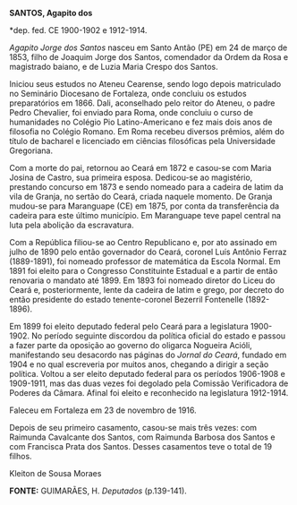 **SANTOS, Agapito dos**

\*dep. fed. CE 1900-1902 e 1912-1914.

*Agapito Jorge dos Santos* nasceu em Santo Antão (PE) em 24 de março de
1853, filho de Joaquim Jorge dos Santos, comendador da Ordem da Rosa e
magistrado baiano, e de Luzia Maria Crespo dos Santos.

Iniciou seus estudos no Ateneu Cearense, sendo logo depois matriculado
no Seminário Diocesano de Fortaleza, onde concluiu os estudos
preparatórios em 1866. Dali, aconselhado pelo reitor do Ateneu, o padre
Pedro Chevalier, foi enviado para Roma, onde concluiu o curso de
humanidades no Colégio Pio Latino-Americano e fez mais dois anos de
filosofia no Colégio Romano. Em Roma recebeu diversos prêmios, além do
título de bacharel e licenciado em ciências filosóficas pela
Universidade Gregoriana.

Com a morte do pai, retornou ao Ceará em 1872 e casou-se com Maria
Josina de Castro, sua primeira esposa. Dedicou-se ao magistério,
prestando concurso em 1873 e sendo nomeado para a cadeira de latim da
vila de Granja, no sertão do Ceará, criada naquele momento. De Granja
mudou-se para Maranguape (CE) em 1875, por conta da transferência da
cadeira para este último município. Em Maranguape teve papel central na
luta pela abolição da escravatura.

Com a República filiou-se ao Centro Republicano e, por ato assinado em
julho de 1890 pelo então governador do Ceará, coronel Luís Antônio
Ferraz (1889-1891), foi nomeado professor de matemática da Escola
Normal. Em 1891 foi eleito para o Congresso Constituinte Estadual e a
partir de então renovaria o mandato até 1899. Em 1893 foi nomeado
diretor do Liceu do Ceará e, posteriormente, lente da cadeira de latim e
grego, por decreto do então presidente do estado tenente-coronel
Bezerril Fontenelle (1892-1896).

Em 1899 foi eleito deputado federal pelo Ceará para a legislatura
1900-1902. No período seguinte discordou da política oficial do estado e
passou a fazer parte da oposição ao governo do oligarca Nogueira Acióli,
manifestando seu desacordo nas páginas do *Jornal do Ceará*, fundado em
1904 e no qual escreveria por muitos anos, chegando a dirigir a seção
política. Voltou a ser eleito deputado federal para os períodos
1906-1908 e 1909-1911, mas das duas vezes foi degolado pela Comissão
Verificadora de Poderes da Câmara. Afinal foi eleito e reconhecido na
legislatura 1912-1914.

Faleceu em Fortaleza em 23 de novembro de 1916.

Depois de seu primeiro casamento, casou-se mais três vezes: com Raimunda
Cavalcante dos Santos, com Raimunda Barbosa dos Santos e com Francisca
Prata dos Santos. Desses casamentos teve o total de 19 filhos.

Kleiton de Sousa Moraes

**FONTE:** GUIMARÃES, H. *Deputados* (p.139-141).
